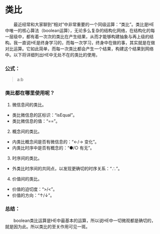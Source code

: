 # 类比

　　最近经常和大家聊到“相对”中非常重要的一个同级运算：“类比”。类比是HE中唯一的核心算法（boolean运算），无论多么复杂的结构化网络，在结构化的每一层级中，都有着一次次的类比在产生结果，从而才能够构建抽象与再上级的结构。我一直说HE是终身学习的，而每一次学习，终身中在做的事，其实就是在做对比运算。它如此简单，而每一次类比都会产生一个结果，构建这个结果到网络中。以下将详细列出HE中无处不在的类比的使用，

### 公式：
> a:b

### 类比都在哪里使用呢？

1. 微信息间的类比。
  * 类比微信息的区标识：“isEqual”。
  * 类比微信息的值：“==”。


2. 概念间的类比。
  * 内类比概念间是否有微信息的：“←/→ 变化”。
  * 内类比时序中是否有概念的：“●/○ 有无”。


3. 时序间的类比。
  * 外类比时序间的共同点，以发现更确切的时序关系：“∴”。


4. 价值间的类比。
  * 价值的迫切度：“>/<”。
  * 价值的方向：“↑/↓”。

### 总结：

　　boolean类比运算是HE中最基本的运算，所以说HE中一切微观都是确切的，就是因为此。所以类比的至关作用可见一斑。
